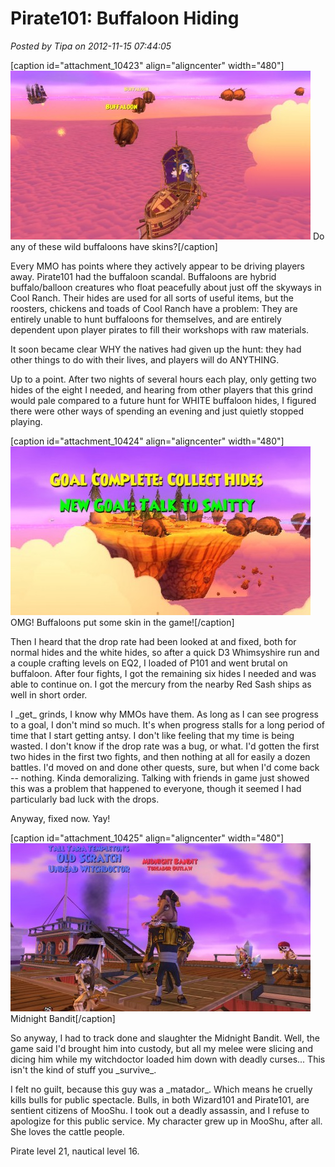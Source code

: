 # Pirate101: Buffaloon Hiding

*Posted by Tipa on 2012-11-15 07:44:05*

[caption id="attachment\_10423" align="aligncenter" width="480"][![](../../../uploads/2012/11/Pirate-2012-11-14-23-00-33-94-480x270.jpg "Do any of these wild buffaloons have skins?")](../../../uploads/2012/11/Pirate-2012-11-14-23-00-33-94.jpg) Do any of these wild buffaloons have skins?[/caption]

Every MMO has points where they actively appear to be driving players away. Pirate101 had the buffaloon scandal. Buffaloons are hybrid buffalo/balloon creatures who float peacefully about just off the skyways in Cool Ranch. Their hides are used for all sorts of useful items, but the roosters, chickens and toads of Cool Ranch have a problem: They are entirely unable to hunt buffaloons for themselves, and are entirely dependent upon player pirates to fill their workshops with raw materials.

It soon became clear WHY the natives had given up the hunt: they had other things to do with their lives, and players will do ANYTHING.

Up to a point. After two nights of several hours each play, only getting two hides of the eight I needed, and hearing from other players that this grind would pale compared to a future hunt for WHITE buffaloon hides, I figured there were other ways of spending an evening and just quietly stopped playing.

[caption id="attachment\_10424" align="aligncenter" width="480"][![](../../../uploads/2012/11/Pirate-2012-11-14-23-20-12-18-480x270.jpg "OMG! Buffaloons put some skin in the game!")](../../../uploads/2012/11/Pirate-2012-11-14-23-20-12-18.jpg) OMG! Buffaloons put some skin in the game![/caption]

Then I heard that the drop rate had been looked at and fixed, both for normal hides and the white hides, so after a quick D3 Whimsyshire run and a couple crafting levels on EQ2, I loaded of P101 and went brutal on buffaloon. After four fights, I got the remaining six hides I needed and was able to continue on. I got the mercury from the nearby Red Sash ships as well in short order.

I \_get\_ grinds, I know why MMOs have them. As long as I can see progress to a goal, I don't mind so much. It's when progress stalls for a long period of time that I start getting antsy. I don't like feeling that my time is being wasted. I don't know if the drop rate was a bug, or what. I'd gotten the first two hides in the first two fights, and then nothing at all for easily a dozen battles. I'd moved on and done other quests, sure, but when I'd come back -- nothing. Kinda demoralizing. Talking with friends in game just showed this was a problem that happened to everyone, though it seemed I had particularly bad luck with the drops.

Anyway, fixed now. Yay!

[caption id="attachment\_10425" align="aligncenter" width="480"][![](../../../uploads/2012/11/Pirate-2012-11-15-00-20-16-39-480x269.jpg "Midnight Bandit")](../../../uploads/2012/11/Pirate-2012-11-15-00-20-16-39.jpg) Midnight Bandit[/caption]

So anyway, I had to track done and slaughter the Midnight Bandit. Well, the game said I'd brought him into custody, but all my melee were slicing and dicing him while my witchdoctor loaded him down with deadly curses... This isn't the kind of stuff you \_survive\_.

I felt no guilt, because this guy was a \_matador\_. Which means he cruelly kills bulls for public spectacle. Bulls, in both Wizard101 and Pirate101, are sentient citizens of MooShu. I took out a deadly assassin, and I refuse to apologize for this public service. My character grew up in MooShu, after all. She loves the cattle people.

Pirate level 21, nautical level 16.


